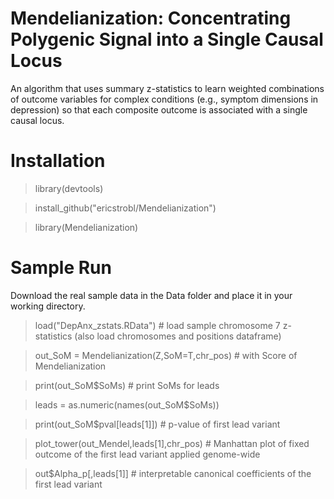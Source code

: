 # Mendelianization: Concentrating Polygenic Signal into a Single Causal Locus

An algorithm that uses summary z-statistics to learn weighted combinations of outcome variables for complex conditions (e.g., symptom dimensions in depression) so that each composite outcome is associated with a single causal locus.

# Installation

> library(devtools)

> install_github("ericstrobl/Mendelianization")

> library(Mendelianization)

# Sample Run

Download the real sample data in the Data folder and place it in your working directory.

> load("DepAnx_zstats.RData") # load sample chromosome 7 z-statistics (also load chromosomes and positions dataframe)

> out_SoM = Mendelianization(Z,SoM=T,chr_pos) # with Score of Mendelianization

> print(out_SoM$SoMs) # print SoMs for leads

> leads = as.numeric(names(out_SoM$SoMs))

> print(out_SoM$pval[leads[1]]) # p-value of first lead variant

> plot_tower(out_Mendel,leads[1],chr_pos) # Manhattan plot of fixed outcome of the first lead variant applied genome-wide

> out$Alpha_p[,leads[1]] # interpretable canonical coefficients of the first lead variant

